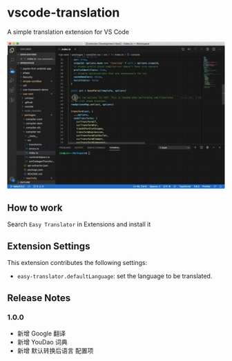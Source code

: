  # vscode-translation

A simple translation extension for VS Code

![Easy Translator](./assets/screenshot.gif)

## How to work

Search `Easy Translator` in Extensions and install it

## Extension Settings

This extension contributes the following settings:

* `easy-translator.defaultLanguage`: set the language to be translated.

## Release Notes

### 1.0.0
- 新增 Google 翻译
- 新增 YouDao 词典
- 新增 默认转换后语言 配置项